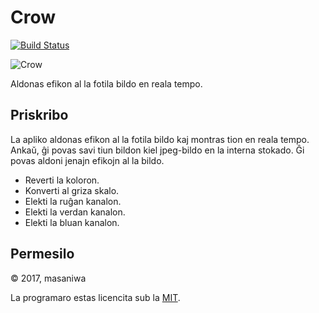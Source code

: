 Crow
===

[![Build Status](https://travis-ci.org/masaniwasdp/Crow.svg?branch=master)](https://travis-ci.org/masaniwasdp/Crow)

![Crow](https://masaniwasdp.github.io/Crow/Screenshot.png)

Aldonas efikon al la fotila bildo en reala tempo.

## Priskribo
La apliko aldonas efikon al la fotila bildo kaj montras tion en reala tempo.
Ankaŭ, ĝi povas savi tiun bildon kiel jpeg-bildo en la interna stokado.
Ĝi povas aldoni jenajn efikojn al la bildo.

+ Reverti la koloron.
+ Konverti al griza skalo.
+ Elekti la ruĝan kanalon.
+ Elekti la verdan kanalon.
+ Elekti la bluan kanalon.

## Permesilo
© 2017, masaniwa

La programaro estas licencita sub la [MIT](https://github.com/masaniwasdp/Crow/blob/master/LICENCE).

